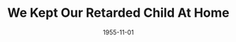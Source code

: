 --- 
title: We Kept Our Retarded Child At Home
layout: "tc-single"
hasContentInGallery: true
date: 1955-11-01
--- 